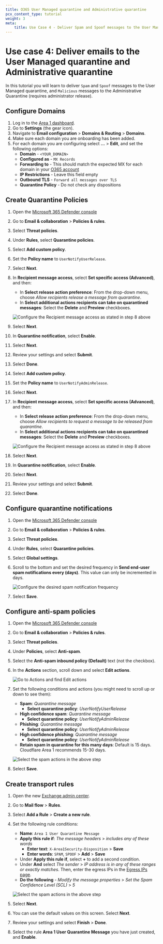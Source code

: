```yaml
---
title: O365 User Managed quarantine and Administrative quarantine
pcx_content_type: tutorial
weight: 3
meta:
    title: Use Case 4 - Deliver Spam and Spoof messages to the User Managed quarantine, and Malicious messages to the Administrative quarantine (requires administrator release)
---
```


# Use case 4: Deliver emails to the User Managed quarantine and Administrative quarantine

In this tutorial you will learn to deliver `Spam` and `Spoof` messages to the User Managed quarantine, and `Malicious` messages to the Administrative Quarantine (requires administrator release).

## Configure Domains

1. Log in to the [Area 1 dashboard](https://horizon.area1security.com/).
2. Go to **Settings** (the gear icon).
3. Navigate to **Email configuration** > **Domains & Routing** > **Domains**.
4. Make sure each domain you are onboarding has been added.
5. For each domain you are configuring select **...** > **Edit**, and set the following options:
    - **Domain** - `<YOUR_DOMAIN>`
    - **Configured as** - `MX Records`
    - **Forwarding to** - This should match the expected MX for each domain in your [O365 account](https://admin.microsoft.com/#/Domains/)
    - **IP Restrictions** - Leave this field empty
    - **Outbound TLS** - `Forward all messages over TLS`
    - **Quarantine Policy** - Do not check any dispositions

## Create Quarantine Policies

1. Open the [Microsoft 365 Defender console](https://security.microsoft.com/)
2. Go to **Email & collaboration** > **Policies & rules**.
3. Select **Threat policies**.
4. Under **Rules**, select **Quarantine policies**.
5. Select **Add custom policy**.
6. Set the **Policy name** to `UserNotifyUserRelease`.
7. Select **Next**.
8. In **Recipient message access**, select **Set specific access (Advanced)**, and then:
    - In **Select release action preference**: From the drop-down menu, choose _Allow recipients release a message from quarantine_.
    - In **Select additional actions recipients can take on quarantined messages**: Select the **Delete** and **Preview** checkboxes.

    ![Configure the Recipient message access as stated in step 8 above](/email-security/static/inline-setup/o365-area1-mx/use-cases/step8-allow-message-release.png)

9. Select **Next**.
10. In **Quarantine notification**, select **Enable**.
11. Select **Next**.
12. Review your settings and select **Submit**.
13. Select **Done**.
14. Select **Add custom policy**.
15. Set the **Policy name** to `UserNotifyAdminRelease`.
16. Select **Next**.
17. In **Recipient message access**, select **Set specific access (Advanced)**, and then:
    - In **Select release action preference**: From the drop-down menu, choose _Allow recipients to request a message to be released from quarantine_.
    - In **Select additional actions recipients can take on quarantined messages**: Select the **Delete** and **Preview** checkboxes.

    ![Configure the Recipient message access as stated in step 8 above](/email-security/static/inline-setup/o365-area1-mx/use-cases/step8-request-message-release.png)

18. Select **Next**.
19. In **Quarantine notification**, select **Enable**.
20. Select **Next**.
21. Review your settings and select **Submit**.
22. Select **Done**.

## Configure quarantine notifications

1. Open the [Microsoft 365 Defender console](https://security.microsoft.com/)
2. Go to **Email & collaboration** > **Policies & rules**.
3. Select **Threat policies**.
4. Under **Rules**, select **Quarantine policies**.
5. Select **Global settings**.
6. Scroll to the bottom and set the desired frequency in **Send end-user spam notifications every (days)**. This value can only be incremented in days.

     <div class="medium-img">

    ![Configure the desired spam notification frequency](/email-security/static/inline-setup/o365-area1-mx/use-cases/step6-spam-notifications.png)

    </div>

7. Select **Save**.

## Configure anti-spam policies

1. Open the [Microsoft 365 Defender console](https://security.microsoft.com/)
2. Go to **Email & collaboration** > **Policies & rules**.
3. Select **Threat policies**.
4. Under **Policies**, select **Anti-spam**.
5. Select the **Anti-spam inbound policy (Default)** text (not the checkbox).
6. In the **Actions** section, scroll down and select **Edit actions**.

    <div class="medium-img">

    ![Go to Actions and find Edit actions](/email-security/static/inline-setup/o365-area1-mx/use-cases/step6-edit-actions.png)

    </div>

7. Set the following conditions and actions (you might need to scroll up or down to see them):
    - **Spam**: _Quarantine message_
        - **Select quarantine policy**: _UserNotifyUserRelease_
     - **High confidence spam**: _Quarantine message_
        - **Select quarantine policy**: _UserNotifyAdminRelease_
    - **Phishing**: _Quarantine message_
        - **Select quarantine policy**: _UserNotifyAdminRelease_
    - **High confidence phishing**: _Quarantine message_
        - **Select quarantine policy**: _UserNotifyAdminRelease_
    - **Retain spam in quarantine for this many days**: Default is 15 days. Cloudflare Area 1 recommends 15-30 days.

    <div class="medium-img">

    ![Select the spam actions in the above step](/email-security/static/inline-setup/o365-area1-mx/use-cases/step7-quarantine-message-case4.png)

    </div>

8. Select **Save**.

## Create transport rules

1. Open the new [Exchange admin center](https://admin.exchange.microsoft.com/#/homepage).
2. Go to **Mail flow** > **Rules**.
3. Select **Add a Rule** > **Create a new rule**.
4. Set the following rule conditions:
    - **Name**: `Area 1 User Quarantine Message`
    - **Apply this rule if**: _The message headers_ > _includes any of these words_
        - **Enter text**: `X-Area1Security-Disposition` > **Save**
        - **Enter words**: `SPAM`, `SPOOF` > **Add** > **Save**
    - Under **Apply this rule if**, select **+** to add a second condition.
    - Under **And** select _The sender_ > _IP address is in any of these ranges or exactly matches_. Then, enter the egress IPs in the [Egress IPs page](/email-security/deployment/inline/reference/egress-ips/).
    - **Do the following** - _Modify the message properties_ > _Set the Spam Confidence Level (SCL)_ > _5_

    <div class="large-img">

    ![Select the spam actions in the above step](/email-security/static/inline-setup/o365-area1-mx/use-cases/step4-rules-case4.png)

    </div>
5. Select **Next**.
6. You can use the default values on this screen. Select **Next**.
7. Review your settings and select **Finish** > **Done**.
8. Select the rule **Area 1 User Quarantine Message** you have just created, and **Enable**.